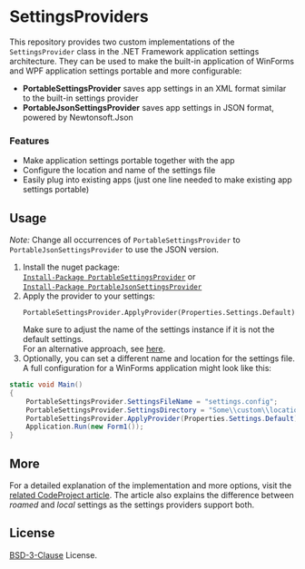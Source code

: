 # SettingsProviders

This repository provides two custom implementations of the `SettingsProvider` class in the .NET Framework application settings architecture.
They can be used to make the built-in application of WinForms and WPF application settings portable and more configurable:

* **PortableSettingsProvider** saves app settings in an XML format similar to the built-in settings provider
* **PortableJsonSettingsProvider** saves app settings in JSON format, powered by Newtonsoft.Json

### Features

* Make application settings portable together with the app
* Configure the location and name of the settings file
* Easily plug into existing apps (just one line needed to make existing app settings portable)

## Usage

_Note:_ Change all occurrences of `PortableSettingsProvider` to `PortableJsonSettingsProvider` to use the JSON version.

1. Install the nuget package:  
	[`Install-Package PortableSettingsProvider`](https://www.nuget.org/packages/PortableSettingsProvider) or  
	[`Install-Package PortableJsonSettingsProvider`](https://www.nuget.org/packages/PortableJsonSettingsProvider)
2. Apply the provider to your settings:
	```
	PortableSettingsProvider.ApplyProvider(Properties.Settings.Default);
	```
	Make sure to adjust the name of the settings instance if it is not the default settings.  
	For an alternative approach, see [here](https://www.codeproject.com/Articles/1238550/Making-Application-Settings-Portable).
3. Optionally, you can set a different name and location for the settings file. 
	A full configuration for a WinForms application might look like this:
	
```csharp
static void Main()
{
	PortableSettingsProvider.SettingsFileName = "settings.config";
	PortableSettingsProvider.SettingsDirectory = "Some\\custom\\location";
	PortableSettingsProvider.ApplyProvider(Properties.Settings.Default);
	Application.Run(new Form1());
}
```

## More

For a detailed explanation of the implementation and more options,
visit the [related CodeProject article](https://www.codeproject.com/Articles/1238550/Making-Application-Settings-Portable).
The article also explains the difference between _roamed_ and _local_ settings as the settings providers support both.

## License

[BSD-3-Clause](LICENSE) License.
